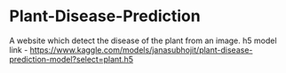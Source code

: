 # Plant-Disease-Prediction
A website which detect the disease of the plant  from an image.
h5 model link - https://www.kaggle.com/models/janasubhojit/plant-disease-prediction-model?select=plant.h5
